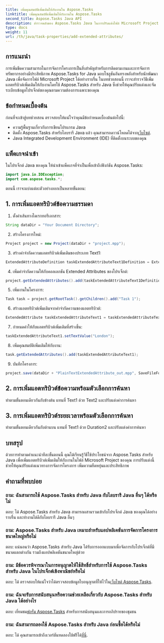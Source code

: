 ```yaml
---
title: เพิ่มคุณสมบัติเพิ่มเติมให้กับงานใน Aspose.Tasks
linktitle: เพิ่มคุณสมบัติเพิ่มเติมให้กับงานใน Aspose.Tasks
second_title: Aspose.Tasks Java API
description: สำรวจพลังของ Aspose.Tasks Java ในการปรับแต่งไฟล์ Microsoft Project ด้วยคุณสมบัติเพิ่มเติม เพิ่มความสามารถในการจัดการโครงการของคุณได้อย่างง่ายดาย
type: docs
weight: 11
url: /th/java/task-properties/add-extended-attributes/
---
```

## การแนะนำ
การเพิ่มขีดความสามารถในการจัดการโครงการเป็นสิ่งสำคัญสำหรับการติดตามงานและการจัดการทรัพยากรอย่างมีประสิทธิภาพ Aspose.Tasks for Java มอบโซลูชันอันทรงพลังสำหรับนักพัฒนา Java เพื่อจัดการไฟล์ Microsoft Project ได้อย่างราบรื่น ในบทช่วยสอนนี้ เราจะสำรวจวิธีเพิ่มแอตทริบิวต์เพิ่มเติมให้กับงานโดยใช้ Aspose.Tasks สำหรับ Java ซึ่งช่วยให้คุณปรับแต่งและจัดระเบียบข้อมูลโปรเจ็กต์ของคุณตามความต้องการเฉพาะของคุณ
## ข้อกำหนดเบื้องต้น
ก่อนที่จะเข้าสู่บทช่วยสอน ตรวจสอบให้แน่ใจว่าคุณมีข้อกำหนดเบื้องต้นต่อไปนี้:
- ความรู้พื้นฐานเกี่ยวกับการเขียนโปรแกรม Java
-  ติดตั้ง Aspose.Tasks สำหรับไลบรารี Java แล้ว คุณสามารถดาวน์โหลดได้จาก[เว็บไซต์](https://releases.aspose.com/tasks/java/).
- Java Integrated Development Environment (IDE) ที่ติดตั้งบนระบบของคุณ
## แพ็คเกจนำเข้า
ในโปรเจ็กต์ Java ของคุณ ให้นำเข้าแพ็คเกจที่จำเป็นเพื่อเข้าถึงฟังก์ชัน Aspose.Tasks:
```java
import java.io.IOException;
import com.aspose.tasks.*;
```
ตอนนี้ เราจะแบ่งแต่ละตัวอย่างออกเป็นหลายขั้นตอน:
## 1. การเพิ่มแอตทริบิวต์ข้อความธรรมดา
1. ตั้งค่าเส้นทางไดเรกทอรีเอกสาร:
```java
String dataDir = "Your Document Directory";
```
2. สร้างโครงการใหม่:
```java
Project project = new Project(dataDir + "project.mpp");
```
3. สร้างคำจำกัดความแอตทริบิวต์เพิ่มเติมของประเภท Text1:
```java
ExtendedAttributeDefinition taskExtendedAttributeText1Definition = ExtendedAttributeDefinition.createTaskDefinition(CustomFieldType.Text, ExtendedAttributeTask.Text1, "Task City Name");
```
4. เพิ่มคำจำกัดความให้กับคอลเลกชัน Extended Attributes ของโปรเจ็กต์:
```java
project.getExtendedAttributes().add(taskExtendedAttributeText1Definition);
```
5. เพิ่มงานในโครงการ:
```java
Task task = project.getRootTask().getChildren().add("Task 1");
```
6. สร้างแอตทริบิวต์เพิ่มเติมจากคำจำกัดความของแอตทริบิวต์:
```java
ExtendedAttribute taskExtendedAttributeText1 = taskExtendedAttributeText1Definition.createExtendedAttribute();
```
7. กำหนดค่าให้กับแอตทริบิวต์เพิ่มเติมที่สร้างขึ้น:
```java
taskExtendedAttributeText1.setTextValue("London");
```
8. เพิ่มคุณสมบัติเพิ่มเติมให้กับงาน:
```java
task.getExtendedAttributes().add(taskExtendedAttributeText1);
```
9. บันทึกโครงการ:
```java
project.save(dataDir + "PlainTextExtendedAttribute_out.mpp", SaveFileFormat.Mpp);
```
## 2. การเพิ่มแอตทริบิวต์ข้อความพร้อมตัวเลือกการค้นหา
ทำตามขั้นตอนเดียวกันกับข้างต้น แทนที่ Text1 ด้วย Text2 และปรับแต่งค่าการค้นหา
## 3. การเพิ่มแอตทริบิวต์ระยะเวลาพร้อมตัวเลือกการค้นหา
ทำตามขั้นตอนเดียวกันกับด้านบน แทนที่ Text1 ด้วย Duration2 และปรับแต่งค่าการค้นหา
## บทสรุป
ด้วยการทำตามคำแนะนำทีละขั้นตอนนี้ คุณได้เรียนรู้วิธีใช้ประโยชน์จาก Aspose.Tasks สำหรับ Java เพื่อเพิ่มแอตทริบิวต์เพิ่มเติมให้กับงานในไฟล์ Microsoft Project ของคุณ การปรับแต่งนี้ช่วยให้คุณปรับแต่งแนวทางการจัดการโครงการ เพิ่มความยืดหยุ่นและประสิทธิภาพ
## คำถามที่พบบ่อย
### ถาม: ฉันสามารถใช้ Aspose.Tasks สำหรับ Java กับไลบรารี Java อื่นๆ ได้หรือไม่
ตอบ: ได้ Aspose.Tasks สำหรับ Java สามารถผสานรวมเข้ากับโปรเจ็กต์ Java ของคุณได้อย่างราบรื่น และทำงานได้ดีกับไลบรารี Java อื่นๆ
### ถาม: Aspose.Tasks สำหรับ Java เหมาะสำหรับแอปพลิเคชันการจัดการโครงการขนาดใหญ่หรือไม่
ตอบ: แน่นอนว่า Aspose.Tasks สำหรับ Java ได้รับการออกแบบมาเพื่อจัดการกับโปรเจ็กต์ที่มีขนาดแตกต่างกัน รวมถึงแอปพลิเคชันขนาดใหญ่ด้วย
### ถาม: มีข้อควรพิจารณาในการอนุญาตให้ใช้สิทธิ์สำหรับการใช้ Aspose.Tasks สำหรับ Java ในโปรเจ็กต์เชิงพาณิชย์หรือไม่
 ตอบ: ได้ ตรวจสอบให้แน่ใจว่าได้ตรวจสอบข้อมูลใบอนุญาตที่ให้ไว้ใน[เว็บไซต์ Aspose.Tasks](https://purchase.aspose.com/buy).
### ถาม: ฉันจะรับการสนับสนุนหรือความช่วยเหลือเกี่ยวกับ Aspose.Tasks สำหรับ Java ได้อย่างไร
 ตอบ: เยี่ยมชม[ฟอรั่ม Aspose.Tasks](https://forum.aspose.com/c/tasks/15) สำหรับการสนับสนุนและการอภิปรายของชุมชน
### ถาม: ฉันสามารถลองใช้ Aspose.Tasks สำหรับ Java ก่อนซื้อได้หรือไม่
 ตอบ: ได้ คุณสามารถเข้าถึงเวอร์ชันทดลองใช้ฟรีได้[ที่นี่](https://releases.aspose.com/).